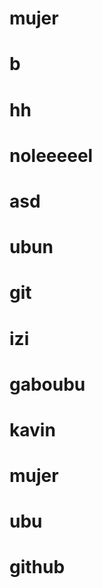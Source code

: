 ﻿# mujer
# b
# hh

# noleeeeel

# asd

# ubun

# git

# izi
# gaboubu

# kavin
# mujer

# ubu
# github
